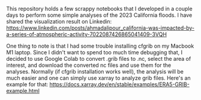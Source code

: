 This repository holds a few scrappy notebooks that I developed in a couple days to perform some simple analyses of the 2023 California floods.
I have shared the visualization result on Linkedin: https://www.linkedin.com/posts/ahmadalipour_california-was-impacted-by-a-series-of-atmospheric-activity-7022087426865041409-3VQH

One thing to note is that I had some trouble installing cfgrib on my Macbook M1 laptop. Since I didn't want to spend too much time debugging that, I decided to use Google Colab to convert .grib files to .nc, select the area of interest, and download the converted nc files and use them for the analyses.
Normally (if cfgrib installation works well), the analysis will be much easier and one can simply use xarray to analyze grib files. Here's an example for that:
https://docs.xarray.dev/en/stable/examples/ERA5-GRIB-example.html
